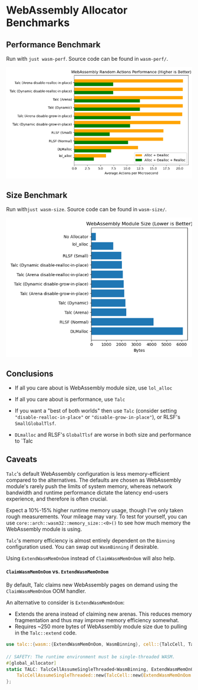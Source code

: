 # WebAssembly Allocator Benchmarks

## Performance Benchmark

Run with `just wasm-perf`. Source code can be found in `wasm-perf/`.

![wasm random actions benchmark plot](./plots/wasm-perf.png)

## Size Benchmark

Run with`just wasm-size`. Source code can be found in `wasm-size/`.

![wasm size benchmark plot](./plots/wasm-size.png)

## Conclusions

- If all you care about is WebAssembly module size, use `lol_alloc`
- If all you care about is performance, use `Talc`
- If you want a "best of both worlds" then use `Talc` (consider setting `"disable-realloc-in-place"` or `"disable-grow-in-place"`), or RLSF's `SmallGlobalTlsf`.

- `DLmalloc` and RLSF's `GlobalTlsf` are worse in both size and performance to `Talc

## Caveats

`Talc`'s default WebAssembly configuration is less memory-efficient compared to the alternatives. The defaults are chosen as WebAssembly module's rarely push the limits of system memory, whereas network bandwidth and runtime performance dictate the latency end-users experience, and therefore is often crucial.

Expect a 10%-15% higher runtime memory usage, though I've only taken rough measurements. Your mileage may vary. To test for yourself, you can use `core::arch::wasm32::memory_size::<0>()` to see how much memory the WebAssembly module is using.

`Talc`'s memory efficiency is almost entirely dependent on the `Binning` configuration used. You can swap out `WasmBinning` if desirable.

Using `ExtendWasmMemOnOom` instead of `ClaimWasmMemOnOom` will also help. 

#### `ClaimWasmMemOnOom` vs. `ExtendWasmMemOnOom`

By default, Talc claims new WebAssembly pages on demand using the `ClaimWasmMemOnOom` OOM handler.

An alternative to consider is `ExtendWasmMemOnOom`:
- Extends the arena instead of claiming new arenas. This reduces memory fragmentation and thus may improve memory efficiency somewhat.
- Requires ~250 more bytes of WebAssembly module size due to pulling in the `Talc::extend` code.

```rust
use talc::{wasm::{ExtendWasmMemOnOom, WasmBinning}, cell::{TalcCell, TalcCellAssumeSingleThreaded}};

// SAFETY: The runtime environment must be single-threaded WASM.
#[global_allocator]
static TALC: TalcCellAssumeSingleThreaded<WasmBinning, ExtendWasmMemOnOom> = unsafe {
    TalcCellAssumeSingleThreaded::new(TalcCell::new(ExtendWasmMemOnOom::new()))
};
```
